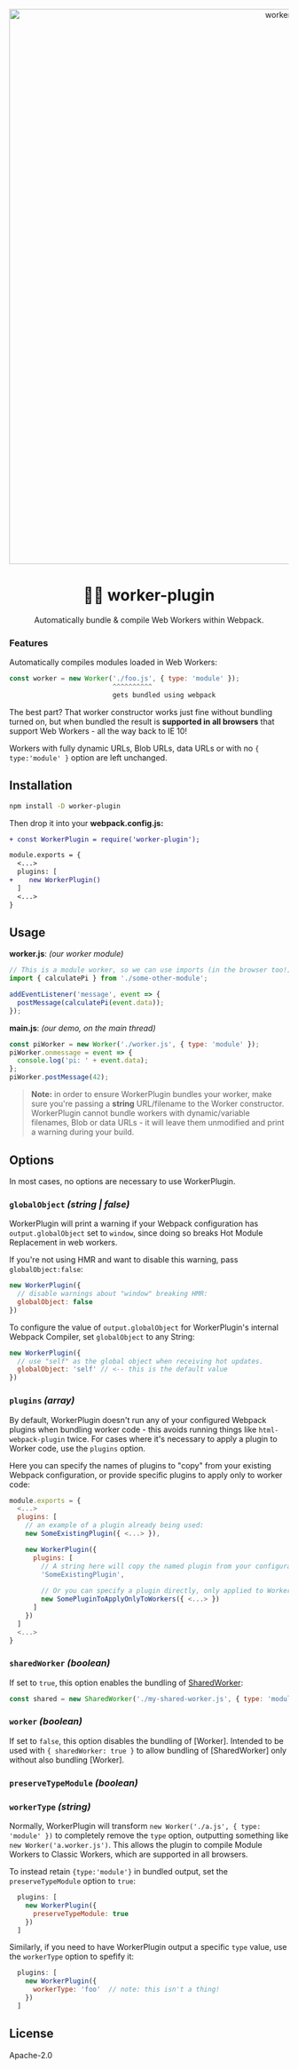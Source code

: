<p align="center">
  <img src="https://i.imgur.com/MlrAQjl.jpg" width="1000" alt="worker-plugin">
</p>
<h1 align="center">👩‍🏭 worker-plugin</h1>
<p align="center">Automatically bundle & compile Web Workers within Webpack.</p>


### Features

Automatically compiles modules loaded in Web Workers:

```js
const worker = new Worker('./foo.js', { type: 'module' });
                          ^^^^^^^^^^
                          gets bundled using webpack
```

The best part? That worker constructor works just fine without bundling turned on, but when bundled the result is **supported in all browsers** that support Web Workers - all the way back to IE 10!

Workers with fully dynamic URLs, Blob URLs, data URLs or with no `{ type:'module' }` option are left unchanged.

## Installation

```sh
npm install -D worker-plugin
```

Then drop it into your **webpack.config.js:**

```diff
+ const WorkerPlugin = require('worker-plugin');

module.exports = {
  <...>
  plugins: [
+    new WorkerPlugin()
  ]
  <...>
}
```

## Usage

**worker.js**: _(our worker module)_

```js
// This is a module worker, so we can use imports (in the browser too!)
import { calculatePi } from './some-other-module';

addEventListener('message', event => {
  postMessage(calculatePi(event.data));
});
```

**main.js**: _(our demo, on the main thread)_

```js
const piWorker = new Worker('./worker.js', { type: 'module' });
piWorker.onmessage = event => {
  console.log('pi: ' + event.data);
};
piWorker.postMessage(42);
```

> **Note:** in order to ensure WorkerPlugin bundles your worker, make sure you're passing a **string** URL/filename to the Worker constructor. WorkerPlugin cannot bundle workers with dynamic/variable filenames, Blob or data URLs - it will leave them unmodified and print a warning during your build.

## Options

In most cases, no options are necessary to use WorkerPlugin.

### `globalObject` _(string | false)_

WorkerPlugin will print a warning if your Webpack configuration has `output.globalObject` set to `window`, since doing so breaks Hot Module Replacement in web workers.

If you're not using HMR and want to disable this warning, pass `globalObject:false`:

```js
new WorkerPlugin({
  // disable warnings about "window" breaking HMR:
  globalObject: false
})
```

To configure the value of `output.globalObject` for WorkerPlugin's internal Webpack Compiler, set `globalObject` to any String:

```js
new WorkerPlugin({
  // use "self" as the global object when receiving hot updates.
  globalObject: 'self' // <-- this is the default value
})
```

### `plugins` _(array)_

By default, WorkerPlugin doesn't run any of your configured Webpack plugins when bundling worker code - this avoids running things like `html-webpack-plugin` twice. For cases where it's necessary to apply a plugin to Worker code, use the `plugins` option.

Here you can specify the names of plugins to "copy" from your existing Webpack configuration, or provide specific plugins to apply only to worker code:

```js
module.exports = {
  <...>
  plugins: [
    // an example of a plugin already being used:
    new SomeExistingPlugin({ <...> }),

    new WorkerPlugin({
      plugins: [
        // A string here will copy the named plugin from your configuration:
        'SomeExistingPlugin',
        
        // Or you can specify a plugin directly, only applied to Worker code:
        new SomePluginToApplyOnlyToWorkers({ <...> })
      ]
    })
  ]
  <...>
}
```

### `sharedWorker` _(boolean)_

If set to `true`, this option enables the bundling of [SharedWorker](https://developer.mozilla.org/en-US/docs/Web/API/SharedWorker):

```js
const shared = new SharedWorker('./my-shared-worker.js', { type: 'module' });
```

### `worker` _(boolean)_

If set to `false`, this option disables the bundling of [Worker]. Intended to be used with `{ sharedWorker: true }` to allow bundling of [SharedWorker] only without also bundling [Worker].

### `preserveTypeModule` _(boolean)_
### `workerType` _(string)_

Normally, WorkerPlugin will transform `new Worker('./a.js', { type: 'module' })` to completely remove the `type` option, outputting something like `new Worker('a.worker.js')`. This allows the plugin to compile Module Workers to Classic Workers, which are supported in all browsers.

To instead retain `{type:'module'}` in bundled output, set the `preserveTypeModule` option to `true`:

```js
  plugins: [
    new WorkerPlugin({
      preserveTypeModule: true
    })
  ]
```

Similarly, if you need to have WorkerPlugin output a specific `type` value, use the `workerType` option to spefify it:

```js
  plugins: [
    new WorkerPlugin({
      workerType: 'foo'  // note: this isn't a thing!
    })
  ]
```


## License

Apache-2.0

